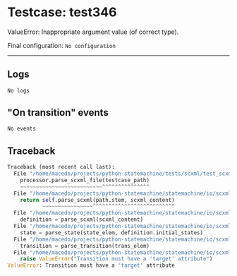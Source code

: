 # Testcase: test346

ValueError: Inappropriate argument value (of correct type).

Final configuration: `No configuration`

---

## Logs
```py
No logs
```

## "On transition" events
```py
No events
```

## Traceback
```py
Traceback (most recent call last):
  File "/home/macedo/projects/python-statemachine/tests/scxml/test_scxml_cases.py", line 114, in test_scxml_usecase
    processor.parse_scxml_file(testcase_path)
    ~~~~~~~~~~~~~~~~~~~~~~~~~~^^^^^^^^^^^^^^^
  File "/home/macedo/projects/python-statemachine/statemachine/io/scxml/processor.py", line 30, in parse_scxml_file
    return self.parse_scxml(path.stem, scxml_content)
           ~~~~~~~~~~~~~~~~^^^^^^^^^^^^^^^^^^^^^^^^^^
  File "/home/macedo/projects/python-statemachine/statemachine/io/scxml/processor.py", line 33, in parse_scxml
    definition = parse_scxml(scxml_content)
  File "/home/macedo/projects/python-statemachine/statemachine/io/scxml/parser.py", line 62, in parse_scxml
    state = parse_state(state_elem, definition.initial_states)
  File "/home/macedo/projects/python-statemachine/statemachine/io/scxml/parser.py", line 129, in parse_state
    transition = parse_transition(trans_elem)
  File "/home/macedo/projects/python-statemachine/statemachine/io/scxml/parser.py", line 154, in parse_transition
    raise ValueError("Transition must have a 'target' attribute")
ValueError: Transition must have a 'target' attribute

```
